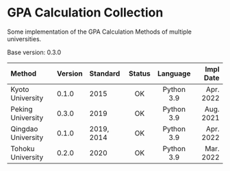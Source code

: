 # GPA Calculation Collection

Some implementation of the GPA Calculation Methods of multiple universities.

Base version: 0.3.0

| Method | Version | Standard | Status | Language | Impl Date |
| :-- | :-- | :-- | :--: | :--: | --: |
| Kyoto University | 0.1.0 | 2015 | OK | Python 3.9 | Apr. 2022 |
| Peking University | 0.3.0 | 2019 | OK | Python 3.9 | Aug. 2021 |
| Qingdao University | 0.1.0 | 2019, 2014 | OK | Python 3.9 | Apr. 2022 |
| Tohoku University | 0.2.0 | 2020 | OK | Python 3.9 | Mar. 2022 |

